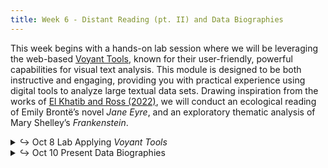 ```yaml
---
title: Week 6 - Distant Reading (pt. II) and Data Biographies
---
```


This week begins with a hands-on lab session where we will be leveraging the web-based [Voyant Tools](https://voyant-tools.org/), known for their user-friendly, powerful capabilities for visual text analysis. This module is designed to be both instructive and engaging, providing you with practical experience using digital tools to analyze large textual data sets. Drawing inspiration from the works of [El Khatib and Ross (2022)](https://doi.org/10.17613/42c8-mk80), we will conduct an ecological reading of Emily Brontë’s novel *Jane Eyre*, and an exploratory thematic analysis of Mary Shelley’s *Frankenstein*. 

<details>
  <summary class="session-summary">
    <span class="arrow">↪</span>
    <span class="date-label">Oct 8</span>
    <span class="label label-red">Lab</span>
    <span class="session-title">Applying <i>Voyant Tools</i></span>
  </summary>
  <div markdown="1">
- [Slides](https://docs.google.com/presentation/d/1lP8xpzlmVPjhLi5xLigqiEXTy8ZVYpkUl7xSjS_vTks/edit?usp=sharing)
<!-- - Reflection: -->
  <!-- - [Underwood, Ted. “A Genealogy of Distant Reading.”](https://app.perusall.com/courses/introdh24/underwood_2017_a-genealogy-of-distant-reading) _Digital Humanities Quarterly_, vol. 11, no. 2, 2017. -->
  <!-- - [Tahmasebi, Nina. _The Strengths and Pitfalls of Large-Scale Text Mining for Literary Studies_.](https://app.perusall.com/courses/introdh24/nina-tahmasebi-synergies-28-september-2020-327043682) Synergies Conference. Copenhagen, 28 September 2020. -->
  <!-- - **Post your reflection in the** <a href="https://introtodh-fall2024.slack.com/archives/C07JYA7QTM0" style="color: #ee6374;">**#reflections** </a>**channel on Slack** <a style="color: #ee6374;">**no later than 11:59PM on the day before our class.**</a> -->

</div>
</details>

<details>
  <summary class="session-summary">
    <span class="arrow">↪</span>
    <span class="date-label">Oct 10</span>
    <span class="label label-green">Present</span>
    <span class="session-title">Data Biographies</span>
  </summary>
  <div markdown="1">
- [Slides](https://docs.google.com/presentation/d/1BAmyN0Ae49z0WVs-8rbH69WEwNfvCDsXDiWqi2ZY90c/edit?usp=sharing)
  - On this day, students will present their Data Biographies. This is a chance to share the intriguing stories behind the datasets you've explored!
  - Each presentation should last approximately -- but also no more than -- **4 minutes**, followed by a brief (~1 minute) Q&A/feedback session.
  - Focus on the **narrative** of your Data Biography, presenting on aspects you find interesting, such as origin, collector(s), collection method(s), intended use, and any limitations or ethical considerations.
  - Use visuals or excerpts from your dataset to illustrate your points and engage the audience.
  - For more details, refer to the [assignment description](https://whaverals.github.io/IntroDH-Fall2024/assignments/#assignments).
  - Presentation guidelines:
    - Maximum of **five (5) slides** per presentation, and a very strict time limit of **four - *4!* - minutes**. You will be cut off if you exceed this limit!
    - Please add your slides to the shared slide deck (*link coming soon*) before the start of the class.
  - Order of presentations (*TBA*)

<!-- | **Order - Presenter(s)** | **Order - Presenter(s)**     | -->
<!-- |--------------------------|------------------------------| -->
<!-- | 1 - _name_               | 8 - _name_                   | -->
<!-- | 2 - _name_               | 9 - _name_                   | -->
<!-- | 3 - _name_               | 10 - _name_                  | -->
<!-- | 4 - _name_               | 11 - _name_                  | -->
<!-- | 5 - _name_               | 12 - _name_                  | -->
<!-- | 6 - _name_               | 13 - _name_                  | -->
<!-- | 7 - _name_               | 14 - _name_                  | -->
  
<!-- - Pre-Class Reflection: -->
  <!-- - [Da, Nan Z. “The Computational Case against Computational Literary Studies.”](https://app.perusall.com/courses/introdh24/da_2019_the-computational-case-against-computational-literary-studies) _Critical Inquiry_, vol. 45, no. 3, Mar. 2019, pp. 601–39. -->
  <!-- - [Nguyen, Dong, et al. “How We Do Things With Words: Analyzing Text as Social and Cultural Data.”](https://app.perusall.com/courses/introdh24/how-we-do-things-with-words-analyzing-text-as-social-and-cultural-data) _Frontiers in Artificial Intelligence_, vol. 3, article 63, Aug. 2020, p. 1-14. -->
  <!-- - [Smits, Thomas, and Melvin Wevers. “A Multimodal Turn in Digital Humanities. Using Contrastive Machine Learning Models to Explore, Enrich, and Analyze Digital Visual Historical Collections.”](https://app.perusall.com/courses/introdh24/a-multimodal-turn-in-digital-humanities-using-contrastive-machine-learning-models-to-explore-enrich-and-analyze-digital-visual-historical-collections) _Digital Scholarship in the Humanities_, vol. 38, no. 3, Aug. 2023, pp. 1267–80. -->
  <!-- - **Post your reflection in the** <a href="https://introtodh-fall2024.slack.com/archives/C07JYA7QTM0" style="color: #ee6374;">**#reflections** </a>**channel on Slack** <a style="color: #ee6374;">**no later than 11:59PM on the day before our class.**</a> -->

</div>
</details>
